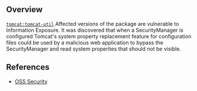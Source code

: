 ## Overview
[`tomcat:tomcat-util`](http://search.maven.org/#search%7Cga%7C1%7Ca%3A%22tomcat-util%22)
Affected versions of the package are vulnerable to Information Exposure.
It was discovered that when a SecurityManager is configured Tomcat's system property replacement feature for configuration files could be used by a malicious web application to bypass the SecurityManager and read system properties that should not be visible.

## References
- [OSS Security](http://www.openwall.com/lists/oss-security/2016/10/27/10)
